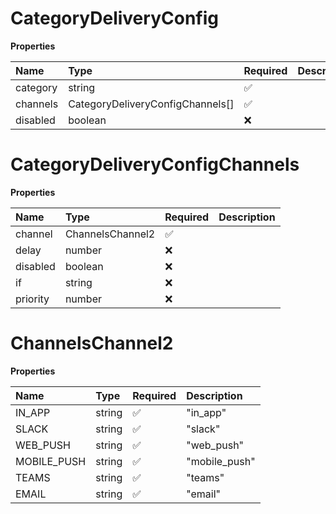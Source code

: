 # CategoryDeliveryConfig

**Properties**

| Name     | Type                             | Required | Description |
| :------- | :------------------------------- | :------- | :---------- |
| category | string                           | ✅       |             |
| channels | CategoryDeliveryConfigChannels[] | ✅       |             |
| disabled | boolean                          | ❌       |             |

# CategoryDeliveryConfigChannels

**Properties**

| Name     | Type             | Required | Description |
| :------- | :--------------- | :------- | :---------- |
| channel  | ChannelsChannel2 | ✅       |             |
| delay    | number           | ❌       |             |
| disabled | boolean          | ❌       |             |
| if       | string           | ❌       |             |
| priority | number           | ❌       |             |

# ChannelsChannel2

**Properties**

| Name        | Type   | Required | Description   |
| :---------- | :----- | :------- | :------------ |
| IN_APP      | string | ✅       | "in_app"      |
| SLACK       | string | ✅       | "slack"       |
| WEB_PUSH    | string | ✅       | "web_push"    |
| MOBILE_PUSH | string | ✅       | "mobile_push" |
| TEAMS       | string | ✅       | "teams"       |
| EMAIL       | string | ✅       | "email"       |

